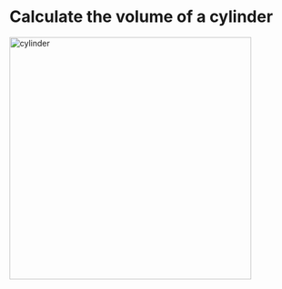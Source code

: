 # Calculate the volume of a cylinder

<img width="425" alt="cylinder" src="https://github.com/DilshanaRanawake/Js_VolumeOfACylinder/assets/117990945/1cbb8f60-9b64-424b-a456-4f56a1c032cf">
